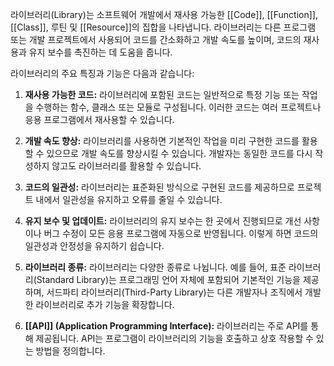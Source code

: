 라이브러리(Library)는 소프트웨어 개발에서 재사용 가능한 [[Code]], [[Function]], [[Class]], 루틴 및 [[Resource]]의 집합을 나타냅니다. 라이브러리는 다른 프로그램 또는 개발 프로젝트에서 사용되어 코드를 간소화하고 개발 속도를 높이며, 코드의 재사용과 유지 보수를 촉진하는 데 도움을 줍니다.

라이브러리의 주요 특징과 기능은 다음과 같습니다:

1. **재사용 가능한 코드:** 라이브러리에 포함된 코드는 일반적으로 특정 기능 또는 작업을 수행하는 함수, 클래스 또는 모듈로 구성됩니다. 이러한 코드는 여러 프로젝트나 응용 프로그램에서 재사용할 수 있습니다.
    
2. **개발 속도 향상:** 라이브러리를 사용하면 기본적인 작업을 미리 구현한 코드를 활용할 수 있으므로 개발 속도를 향상시킬 수 있습니다. 개발자는 동일한 코드를 다시 작성하지 않고도 라이브러리를 활용할 수 있습니다.
    
3. **코드의 일관성:** 라이브러리는 표준화된 방식으로 구현된 코드를 제공하므로 프로젝트 내에서 일관성을 유지하고 오류를 줄일 수 있습니다.
    
4. **유지 보수 및 업데이트:** 라이브러리의 유지 보수는 한 곳에서 진행되므로 개선 사항이나 버그 수정이 모든 응용 프로그램에 자동으로 반영됩니다. 이렇게 하면 코드의 일관성과 안정성을 유지하기 쉽습니다.
    
5. **라이브러리 종류:** 라이브러리는 다양한 종류로 나뉩니다. 예를 들어, 표준 라이브러리(Standard Library)는 프로그래밍 언어 자체에 포함되어 기본적인 기능을 제공하며, 서드파티 라이브러리(Third-Party Library)는 다른 개발자나 조직에서 개발한 라이브러리로 추가 기능을 확장합니다.
    
6. **[[API]] (Application Programming Interface):** 라이브러리는 주로 API를 통해 제공됩니다. API는 프로그램이 라이브러리의 기능을 호출하고 상호 작용할 수 있는 방법을 정의합니다.